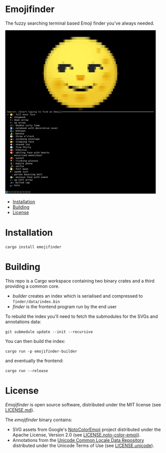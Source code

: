 # Emojifinder

The fuzzy searching terminal based Emoji finder you've always needed.

![example](example.gif)

* [Installation](#Installation)
* [Building](#Building)
* [License](#License)

# Installation

`cargo install emojifinder`

# Building

This repo is a Cargo workspace containing two binary crates and a third providing a common core.

* _builder_ creates an index which is serialised and compressed to `finder/data/index.bin`
* _finder_ is the frontend program run by the end user

To rebuild the index you'll need to fetch the submodules for the SVGs and annotations data:

`git submodule update --init --recursive`

You can then build the index:

`cargo run -p emojifinder-builder`

and eventually the frontend:

`cargo run --release`

# License

_Emojifinder_ is open source software, distributed under the MIT license (see [LICENSE.md](LICENSE.md)).

The _emojifinder_ binary contains:
 * SVG assets from Google's [NotoColorEmoji](https://github.com/googlefonts/noto-emoji) project distributed under the Apache License, Version 2.0 (see [LICENSE.noto-color-emoji](LICENSE.noto-color-emoji)).
 * Annotations from the [Unicode Common Locale Data Repository](https://github.com/unicode-org/cldr) distributed under the Unicode Terms of Use (see [LICENSE.unicode](LICENSE.unicode)).
